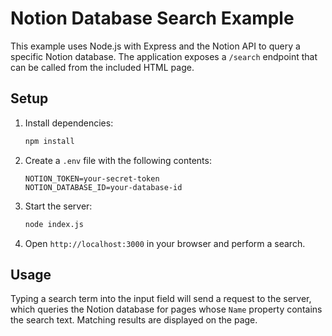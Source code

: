 # Notion Database Search Example

This example uses Node.js with Express and the Notion API to query a specific Notion database.
The application exposes a `/search` endpoint that can be called from the included HTML page.

## Setup

1. Install dependencies:
   ```bash
   npm install
   ```
2. Create a `.env` file with the following contents:
   ```env
   NOTION_TOKEN=your-secret-token
   NOTION_DATABASE_ID=your-database-id
   ```
3. Start the server:
   ```bash
   node index.js
   ```
4. Open `http://localhost:3000` in your browser and perform a search.

## Usage

Typing a search term into the input field will send a request to the server, which queries the
Notion database for pages whose `Name` property contains the search text. Matching results are
displayed on the page.
